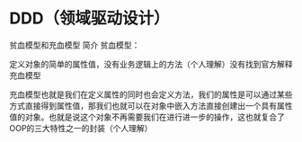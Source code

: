 # DDD（领域驱动设计）

贫血模型和充血模型
简介
贫血模型：

定义对象的简单的属性值，没有业务逻辑上的方法（个人理解）没有找到官方解释
充血模型

充血模型也就是我们在定义属性的同时也会定义方法，我们的属性是可以通过某些方式直接得到属性值，那我们也就可以在对象中嵌入方法直接创建出一个具有属性值的对象。也就是说这个对象不再需要我们在进行进一步的操作，这也就复合了OOP的三大特性之一的封装（个人理解）
